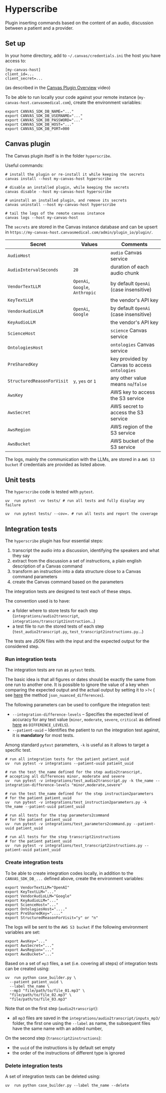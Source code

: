 # Hyperscribe

Plugin inserting commands based on the content of an audio, discussion between a patient and a provider.

## Set up

In your home directory, add to `~/.canvas/credentials.ini` the host you have access to:

```shell
[my-canvas-host]
client_id=...
client_secret=...
```

(as described in the [Canvas Plugin Overview](https://www.youtube.com/watch?v=X2JOEElq2ck) video)

To be able to run locally your code against your remote instance (`my-canvas-host.canvasmedical.com`), create the environment variables:

```shell
export CANVAS_SDK_DB_NAME="..."
export CANVAS_SDK_DB_USERNAME="..."
export CANVAS_SDK_DB_PASSWORD="..."
export CANVAS_SDK_DB_HOST="..."
export CANVAS_SDK_DB_PORT=000
```

## Canvas plugin

The Canvas plugin itself is in the folder `hyperscribe`.

Useful commands:

```shell
# install the plugin or re-install it while keeping the secrets
canvas install --host my-canvas-host hyperscribe 

# disable an installed plugin, while keeping the secrets 
canvas disable --host my-canvas-host hyperscribe 

# uninstall an installed plugin, and remove its secrets
canvas uninstall --host my-canvas-host hyperscribe 

# tail the logs of the remote canvas instance
canvas logs --host my-canvas-host 
```

The `secrets` are stored in the Canvas instance database and can be upsert in `https://my-canvas-host.canvasmedical.com/admin/plugin_io/plugin/`.

| Secret                     | Values                          | Comments                                      |
|----------------------------|---------------------------------|-----------------------------------------------|
| `AudioHost`                |                                 | `audio` Canvas service                        |
| `AudioIntervalSeconds`     | `20`                            | duration of each audio chunk                  |
| `VendorTextLLM`            | `OpenAi`, `Google`, `Anthropic` | by default `OpenAi` (case insensitive)        |
| `KeyTextLLM`               |                                 | the vendor's API key                          |
| `VendorAudioLLM`           | `OpenAi`, `Google`              | by default `OpenAi` (case insensitive)        |
| `KeyAudioLLM`              |                                 | the vendor's API key                          |
| `ScienceHost`              |                                 | `science` Canvas service                      |
| `OntologiesHost`           |                                 | `ontologies` Canvas service                   |
| `PreSharedKey`             |                                 | key provided by Canvas to access `ontologies` |
| `StructuredReasonForVisit` | `y`, `yes` or `1`               | any other value means `no`/`false`            |
| `AwsKey`                   |                                 | AWS key to access the S3 service              |
| `AwsSecret`                |                                 | AWS secret to access the S3 service           |
| `AwsRegion`                |                                 | AWS region of the S3 service                  |
| `AwsBucket`                |                                 | AWS bucket of the S3 service                  |

The logs, mainly the communication with the LLMs, are stored in a `AWS S3 bucket` if credentials are provided as listed above. 

## Unit tests

The `hyperscribe` code is tested with `pytest`.

```shell
uv  run pytest -vv tests/ # run all tests and fully display any failure 

uv  run pytest tests/ --cov=. # run all tests and report the coverage
```

## Integration tests

The `hyperscribe` plugin has four essential steps:

1. transcript the audio into a discussion, identifying the speakers and what they say
1. extract from the discussion a set of instructions, a plain english description of a Canvas command
1. transform an instruction into a data structure close to a Canvas command parameters
1. create the Canvas command based on the parameters

The integration tests are designed to test each of these steps.

The convention used is to have:

- a folder where to store tests for each step (`integrations/audio2transcript`, `integrations/transcript2instruction`...)
- a test file to run the stored tests of each step (`test_audio2transcript.py`, `test_transcript2instructions.py`...)

The tests are JSON files with the input and the expected output for the considered step.

### Run integration tests

The integration tests are run as `pytest` tests.

The basic idea is that all figures or dates should be exactly the same from one run to another one.
It is possible to ignore the value of a key when comparing the expected output and the actual output by setting it to `>?<` (
see [here](integrations/helper_settings.py) the method `json_nuanced_differences`).

The following parameters can be used to configure the integration test:

- `--integration-difference-levels` – Specifies the expected level of accuracy for any text value (`minor`, `moderate`, `severe`, `critical` as
  defined [here](integrations/helper_settings.py) as `DIFFERENCE_LEVELS`).
- `--patient-uuid` – Identifies the patient to run the integration test against, it is __mandatory__ for most tests.

Among standard `pytest` parameters, `-k` is useful as it allows to target a specific test.

```shell
# run all integration tests for the patient patient_uuid
uv  run pytest -v integrations --patient-uuid patient_uuid

# run the test the_name defined for the step audio2transcript, 
# accepting all differences minor, moderate and severe
uv  run pytest -v integrations/test_audio2transcript.py -k the_name --integration-difference-levels "minor,moderate,severe"

# run the test the_name defined for the step instruction2parameters 
# for the patient patient_uuid
uv  run pytest -v integrations/test_instruction2parameters.py -k the_name --patient-uuid patient_uuid

# run all tests for the step parameters2command 
# for the patient patient_uuid
uv  run pytest -v integrations/test_parameters2command.py --patient-uuid patient_uuid

# run all tests for the step transcript2instructions 
# for the patient patient_uuid
uv  run pytest -v integrations/test_transcript2instructions.py --patient-uuid patient_uuid
```

### Create integration tests

To be able to create integration codes locally, in addition to the `CANVAS_SDK_DB_...` defined above, create the environment variables:

```shell
export VendorTextLLM="OpenAI"
export KeyTextLLM="..."
export VendorAudioLLM="Google"
export KeyAudioLLM="..."
export ScienceHost="..."
export OntologiesHost="...."
export PreSharedKey="...."
export StructuredReasonForVisit="y" or "n"
```
The logs will be sent to the `AWS S3 bucket` if the following environment variables are set:

```shell
export AwsKey="..."
export AwsSecret="..."
export AwsRegion="..."
export AwsBucket="..."
```

Based on a set of `mp3` files, a set (i.e. covering all steps) of integration tests can be created using:

```shell
uv  run python case_builder.py \
  --patient patient_uuid \
  --label the_name \
  --mp3 "file/path/to/file_01.mp3" \
  "file/path/to/file_02.mp3" \
  "file/path/to/file_03.mp3"
```

Note that on the first step (`audio2transcript`):

- all `mp3` files are saved in the `integrations/audio2transcript/inputs_mp3/` folder, the first one using the `--label` as name, the subsequent files
  have the same name with an added number,

On the second step (`transcript2instructions`):

- the `uuid` of the instructions is by default set empty
- the order of the instructions of different type is ignored

### Delete integration tests

A set of integration tests can be deleted using:

```shell
uv  run python case_builder.py --label the_name --delete
```
